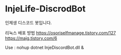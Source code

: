 # InjeLife-DiscrodBot
인제생 디스코드 봇입니다.

리눅스 배포 방법
https://osoriselfmanage.tistory.com/127
https://majg.tistory.com/6

Use : nohup dotnet InjeDiscordBot.dll &